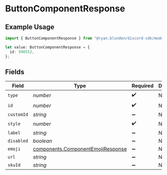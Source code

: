# ButtonComponentResponse

## Example Usage

```typescript
import { ButtonComponentResponse } from "@ryan.blunden/discord-sdk/models/components";

let value: ButtonComponentResponse = {
  id: 990552,
};
```

## Fields

| Field                                                                                  | Type                                                                                   | Required                                                                               | Description                                                                            |
| -------------------------------------------------------------------------------------- | -------------------------------------------------------------------------------------- | -------------------------------------------------------------------------------------- | -------------------------------------------------------------------------------------- |
| `type`                                                                                 | *number*                                                                               | :heavy_check_mark:                                                                     | N/A                                                                                    |
| `id`                                                                                   | *number*                                                                               | :heavy_check_mark:                                                                     | N/A                                                                                    |
| `customId`                                                                             | *string*                                                                               | :heavy_minus_sign:                                                                     | N/A                                                                                    |
| `style`                                                                                | *number*                                                                               | :heavy_check_mark:                                                                     | N/A                                                                                    |
| `label`                                                                                | *string*                                                                               | :heavy_minus_sign:                                                                     | N/A                                                                                    |
| `disabled`                                                                             | *boolean*                                                                              | :heavy_minus_sign:                                                                     | N/A                                                                                    |
| `emoji`                                                                                | [components.ComponentEmojiResponse](../../models/components/componentemojiresponse.md) | :heavy_minus_sign:                                                                     | N/A                                                                                    |
| `url`                                                                                  | *string*                                                                               | :heavy_minus_sign:                                                                     | N/A                                                                                    |
| `skuId`                                                                                | *string*                                                                               | :heavy_minus_sign:                                                                     | N/A                                                                                    |